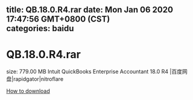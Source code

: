 
title: QB.18.0.R4.rar
date: Mon Jan 06 2020 17:47:56 GMT+0800 (CST)    
categories: baidu
---

# QB.18.0.R4.rar
size: 779.00 MB
 Intuit QuickBooks Enterprise Accountant 18.0 R4 |百度网盘|rapidgator|nitroflare
 

[How to download](https://bpcam.bemobtrk.com/go/2ceec3aa-1ca2-46d6-b9ff-aaa5c184517c?jno=830)